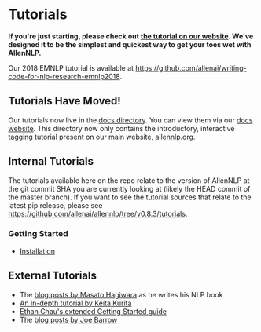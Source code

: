 # Tutorials

**If you're just starting, please check out [the tutorial on our website](https://allennlp.org/tutorials). We've designed it to be the simplest and quickest way to get your toes wet with AllenNLP.**

Our 2018 EMNLP tutorial is available at https://github.com/allenai/writing-code-for-nlp-research-emnlp2018.

## Tutorials Have Moved!

Our tutorials now live in the [docs directory](../docs/tutorials). You can view them via our [docs website](https://allenai.github.io/allennlp-docs/). This directory now only contains the introductory, interactive tagging tutorial present on our main website, [allennlp.org](https://allennlp.org/).

## Internal Tutorials

The tutorials available here on the repo relate to the version of AllenNLP at the git commit SHA you are currently looking at (likely the HEAD commit of the master branch).  If you want to see the tutorial sources that relate to the latest pip release, please see https://github.com/allenai/allennlp/tree/v0.8.3/tutorials.

### Getting Started

* [Installation](../README.md#installation)

## External Tutorials

* The [blog posts by Masato Hagiwara](http://www.realworldnlpbook.com/blog/) as he writes his NLP book
* [An in-depth tutorial by Keita Kurita](https://mlexplained.com/2019/01/30/an-in-depth-tutorial-to-allennlp-from-basics-to-elmo-and-bert/)
* [Ethan Chau's extended Getting Started guide](https://gitlab.cs.washington.edu/echau18/tech-writing-mirror/blob/master/the-annotated-config/the-annotated-config.md)
* The [blog posts by Joe Barrow](https://jbarrow.ai/)
